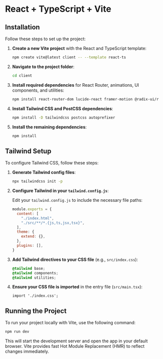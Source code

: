 

# React + TypeScript + Vite

## Installation

Follow these steps to set up the project:

1. **Create a new Vite project** with the React and TypeScript template:

   ```bash
   npm create vite@latest client -- --template react-ts
   ```

2. **Navigate to the project folder**:

   ```bash
   cd client
   ```

3. **Install required dependencies** for React Router, animations, UI components, and utilities:

   ```bash
   npm install react-router-dom lucide-react framer-motion @radix-ui/react-tabs @radix-ui/react-slot class-variance-authority clsx tailwind-merge
   ```

4. **Install Tailwind CSS and PostCSS dependencies**:

   ```bash
   npm install -D tailwindcss postcss autoprefixer
   ```

5. **Install the remaining dependencies**:

   ```bash
   npm install
   ```

## Tailwind Setup

To configure Tailwind CSS, follow these steps:

1. **Generate Tailwind config files**:

   ```bash
   npx tailwindcss init -p
   ```

2. **Configure Tailwind in your `tailwind.config.js`**:

   Edit your `tailwind.config.js` to include the necessary file paths:

   ```js
   module.exports = {
     content: [
       "./index.html",
       "./src/**/*.{js,ts,jsx,tsx}",
     ],
     theme: {
       extend: {},
     },
     plugins: [],
   }
   ```

3. **Add Tailwind directives to your CSS file** (e.g., `src/index.css`):

   ```css
   @tailwind base;
   @tailwind components;
   @tailwind utilities;
   ```

4. **Ensure your CSS file is imported** in the entry file (`src/main.tsx`):

   ```tsx
   import './index.css';
   ```

## Running the Project

To run your project locally with Vite, use the following command:

```bash
npm run dev
```

This will start the development server and open the app in your default browser. Vite provides fast Hot Module Replacement (HMR) to reflect changes immediately.

